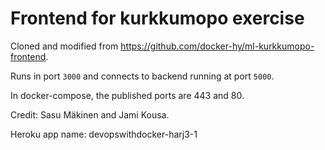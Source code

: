 # Frontend for kurkkumopo exercise

Cloned and modified from https://github.com/docker-hy/ml-kurkkumopo-frontend.

Runs in port `3000` and connects to backend running at port `5000`.

In docker-compose, the published ports are 443 and 80.

Credit: Sasu Mäkinen and Jami Kousa.

Heroku app name: devopswithdocker-harj3-1
